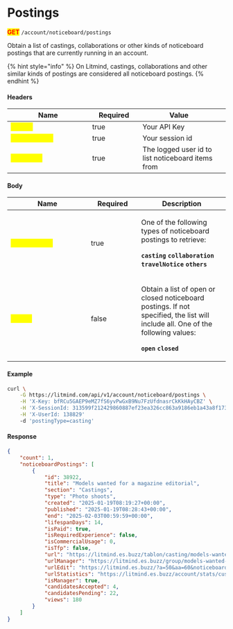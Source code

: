 # Postings

<mark style="color:red;">**GET**</mark> `/account/noticeboard/postings`

Obtain a list of castings, collaborations or other kinds of noticeboard postings that are currently running in an account.

{% hint style="info" %}
On Litmind, castings, collaborations and other similar kinds of postings are considered all noticeboard postings.&#x20;
{% endhint %}

#### Headers

<table><thead><tr><th width="172">Name</th><th width="100" data-type="checkbox">Required</th><th>Value</th><th data-hidden></th></tr></thead><tbody><tr><td><mark style="color:yellow;"><strong>X-Key</strong></mark></td><td>true</td><td>Your API Key</td><td></td></tr><tr><td><mark style="color:yellow;"><strong>X-SessionId</strong></mark></td><td>true</td><td>Your session id</td><td></td></tr><tr><td><mark style="color:yellow;"><strong>X-UserId</strong></mark></td><td>true</td><td>The logged user id to list noticeboard items from</td><td></td></tr></tbody></table>

#### Body

<table><thead><tr><th width="169">Name</th><th width="100" data-type="checkbox">Required</th><th>Description</th></tr></thead><tbody><tr><td><mark style="color:yellow;"><strong>postingType</strong></mark></td><td>true</td><td><p>One of the following types of noticeboard postings to retrieve:</p><p><strong><code>casting</code></strong> <strong><code>collaboration</code></strong> <strong><code>travelNotice</code></strong> <strong><code>others</code></strong></p></td></tr><tr><td><mark style="color:yellow;"><strong>status</strong></mark></td><td>false</td><td><p>Obtain a list of open or closed noticeboard postings. If not specified, the list will include all. One of the following values:</p><p><strong><code>open</code></strong> <strong><code>closed</code></strong></p></td></tr></tbody></table>

#### Example

```bash
curl \
    -G https://litmind.com/api/v1/account/noticeboard/postings \
    -H 'X-Key: bfRCu5GAEP9eMZ7fS6yvPwGxB9Nu7FzUfdnasrCkKkHAyCBZ' \
    -H 'X-SessionId: 313599f212429860887ef23ea326cc863a9186eb1a43a8f1739a1815ebe2a588' \
    -H 'X-UserId: 138829'
    -d 'postingType=casting'
```

#### Response

```json
{
    "count": 1,
    "noticeboardPostings": [
        {
            "id": 38922,
            "title": "Models wanted for a magazine editorial",
            "section": "Castings",
            "type": "Photo shoots",
            "created": "2025-01-19T08:19:27+00:00",
            "published": "2025-01-19T08:28:43+00:00",
            "end": "2025-02-03T00:59:59+00:00",
            "lifespanDays": 14,
            "isPaid": true,
            "isRequiredExperience": false,
            "isCommercialUsage": 0,
            "isTfp": false,
            "url": "https://litmind.es.buzz/tablon/casting/models-wanted-for-a-magazine-editorial",
            "urlManager": "https://litmind.es.buzz/group/models-wanted-for-a-magazine-editorial",
            "urlEdit": "https://litmind.es.buzz/?a=50&aa=60&noticeboard_ad_id=38922",
            "urlStatistics": "https://litmind.es.buzz/account/stats/custom/casting/38922/20250119/20250203",
            "isManager": true,
            "candidatesAccepted": 4,
            "candidatesPending": 22,
            "views": 180
        }
    ]
}
```

